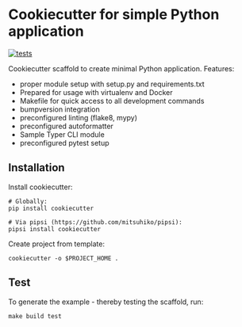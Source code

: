 # Cookiecutter for simple Python application

[![tests][test-badge]][test-url]

Cookiecutter scaffold to create minimal Python application.
Features:

* proper module setup with setup.py and requirements.txt
* Prepared for usage with virtualenv and Docker
* Makefile for quick access to all development commands
* bumpversion integration
* preconfigured linting (flake8, mypy)
* preconfigured autoformatter
* Sample Typer CLI module
* preconfigured pytest setup

## Installation

Install cookiecutter:
```
# Globally:
pip install cookiecutter

# Via pipsi (https://github.com/mitsuhiko/pipsi):
pipsi install cookiecutter
```

Create project from template:
```
cookiecutter -o $PROJECT_HOME .
```

## Test

To generate the example - thereby testing the scaffold, run:
```
make build test
```

[test-badge]: https://github.com/wolkenarchitekt/cookiecutter-python/actions/workflows/test.yml/badge.svg?branch=main
[test-url]: https://github.com/wolkenarchitekt/cookiecutter-python/actions/workflows/test.yml
